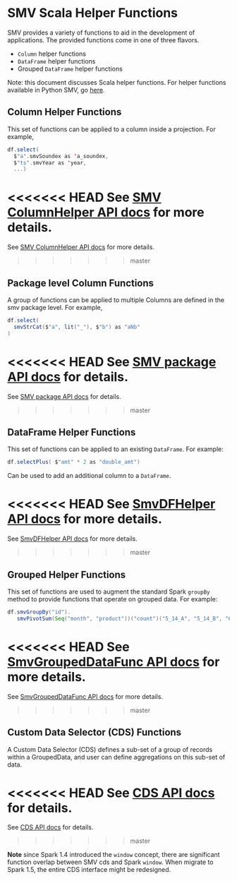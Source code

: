 # SMV Scala Helper Functions

SMV provides a variety of functions to aid in the development of applications.
The provided functions come in one of three flavors.

* `Column` helper functions
* `DataFrame` helper functions
* Grouped `DataFrame` helper functions

Note: this document discusses Scala helper functions. For helper functions available
in Python SMV, go [here](smv_python_funcs.md).

## Column Helper Functions
This set of functions can be applied to a column inside a projection.
For example,
```scala
df.select(
  $"a".smvSoundex as 'a_soundex,
  $"ts".smvYear as 'year,
  ...)
```

<<<<<<< HEAD
See [SMV ColumnHelper API docs](http://tresamigossd.github.io/SMV/scaladocs/2r1/index.html#org.tresamigos.smv.ColumnHelper) for more details.
=======
See [SMV ColumnHelper API docs](http://tresamigossd.github.io/SMV/scaladocs/1.5.2.20/index.html#org.tresamigos.smv.ColumnHelper) for more details.
>>>>>>> master

## Package level Column Functions
A group of functions can be applied to multiple Columns are defined in the smv package level.
For example,
```scala
df.select(
  smvStrCat($"a", lit("_"), $"b") as "aNb"
)
```

<<<<<<< HEAD
See [SMV package API docs](http://tresamigossd.github.io/SMV/scaladocs/2r1/index.html#org.tresamigos.smv.package) for details.
=======
See [SMV package API docs](http://tresamigossd.github.io/SMV/scaladocs/1.5.2.20/index.html#org.tresamigos.smv.package) for details.
>>>>>>> master

## DataFrame Helper Functions
This set of functions can be applied to an existing `DataFrame`.
For example:
```scala
df.selectPlus( $"amt" * 2 as "double_amt")
```
Can be used to add an additional column to a `DataFrame`.

<<<<<<< HEAD
See [SmvDFHelper API docs](http://tresamigossd.github.io/SMV/scaladocs/2r1/index.html#org.tresamigos.smv.SmvDFHelper) for more details.
=======
See [SmvDFHelper API docs](http://tresamigossd.github.io/SMV/scaladocs/1.5.2.20/index.html#org.tresamigos.smv.SmvDFHelper) for more details.
>>>>>>> master

## Grouped Helper Functions
This set of functions are used to augment the standard Spark `groupBy` method to provide functions that operate on grouped data.
For example:
```scala
df.smvGroupBy("id").
   smvPivotSum(Seq("month", "product"))("count")("5_14_A", "5_14_B", "6_14_A", "6_14_B")
```

<<<<<<< HEAD
See [SmvGroupedDataFunc API docs](http://tresamigossd.github.io/SMV/scaladocs/2r1/index.html#org.tresamigos.smv.SmvGroupedDataFunc) for more details.
=======
See [SmvGroupedDataFunc API docs](http://tresamigossd.github.io/SMV/scaladocs/1.5.2.20/index.html#org.tresamigos.smv.SmvGroupedDataFunc) for more details.
>>>>>>> master

## Custom Data Selector (CDS) Functions
A Custom Data Selector (CDS) defines a sub-set of a group of records within a GroupedData,
and user can define aggregations on this sub-set of data.

<<<<<<< HEAD
See [CDS API docs](http://tresamigossd.github.io/SMV/scaladocs/2r1/index.html#org.tresamigos.smv.cds.package) for details.
=======
See [CDS API docs](http://tresamigossd.github.io/SMV/scaladocs/1.5.2.20/index.html#org.tresamigos.smv.cds.package) for details.
>>>>>>> master

**Note** since Spark 1.4 introduced the `window` concept, there are significant function
overlap between SMV cds and Spark `window`. When migrate to Spark 1.5, the entire CDS interface
might be redesigned.
